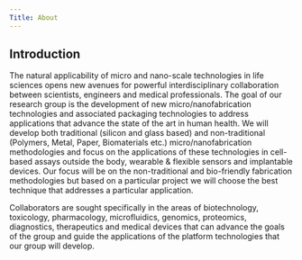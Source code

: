 ```yaml
---
Title: About
---
```


## Introduction
The natural applicability of micro and nano-scale technologies in life sciences opens new avenues for powerful interdisciplinary collaboration between scientists, engineers and medical professionals. The goal of our research group is the development of new micro/nanofabrication technologies and associated packaging technologies to address applications that advance the state of the art in human health. We will develop both traditional (silicon and glass based) and non-traditional (Polymers, Metal, Paper, Biomaterials etc.) micro/nanofabrication methodologies and focus on the applications of these technologies in cell-based assays outside the body, wearable & flexible sensors and implantable devices. Our focus will be on the non-traditional and bio-friendly fabrication methodologies but based on a particular project we will choose the best technique that addresses a particular application. 

Collaborators are sought specifically in the areas of biotechnology, toxicology, pharmacology, microfluidics, genomics, proteomics, diagnostics, therapeutics and medical devices that can advance the goals of the group and guide the applications of the platform technologies that our group will develop.  

